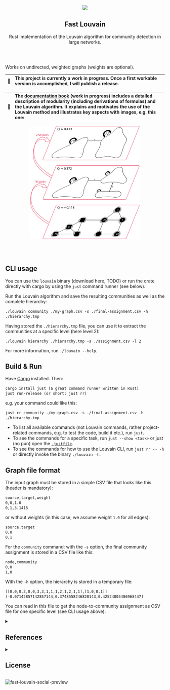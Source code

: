 <p align="center">
        <img src="https://github.com/Splines/fast-louvain/assets/37160523/a833d653-f883-4166-9f71-25e31d0d208e"
            width="200px">
        <h2 align="center">Fast Louvain</h3>
      <p align="center">Rust implementation of the Louvain algorithm for community detection in large networks.</p>   
</p>

<br>
<br>


Works on undirected, weighted graphs (weights are optional).

| :arrows_counterclockwise:   | This project is currently a work in progress. Once a first workable version is accomplished, I will publish a release. |
|---------------|:-------------------------|

| :scroll:   | The [documentation book](https://splines.github.io/fast-louvain/) (work in progress) includes a detailed description of modularity (including derivations of formulas) and the Louvain algorithm. It explains and motivates the use of the Louvain method and illustrates key aspects with images, e.g. this one: |
|---------------|:-------------------------|


<p align="center">
    <a href="https://splines.github.io/fast-louvain/">
        <img src="./docs/src/louvain/images/louvain-hierarchy-3d-plain-without-arrows.svg"
            alt="Resulting Louvain hierarchy for a sample graph in the documentation"
            width="350px">
    </a>
</p>



<br>
<br>


## CLI usage
You can use the `louvain` binary (download here, TODO) or run the crate directly with cargo by using the `just` command runner (see below).

Run the Louvain algorithm and save the resulting communities as well
as the complete hierarchy:
```
./louvain community ./my-graph.csv -s ./final-assignment.csv -h ./hierarchy.tmp
```

Having stored the `./hierarchy.tmp` file, you can use it to extract
the communities at a specific level (here level 2):
```
./louvain hierarchy ./hierarchy.tmp -s ./assignment.csv -l 2
```

For more information, run `./louvain --help`.


## Build & Run
Have [Cargo](https://doc.rust-lang.org/cargo/getting-started/installation.html) installed. Then:

```
cargo install just (a great command runner written in Rust)
just run-release (or short: just rr)
```
e.g. your command could like this:
```
just rr community ./my-graph.csv -s ./final-assignment.csv -h ./hierarchy.tmp
```

- To list all available commands (not Louvain commands, rather project-related commands, e.g. to test the code, build it etc.), run `just`.
- To see the commands for a specific task, run `just --show <task>` or just (no pun)
open the [`.justfile`](./.justfile).
- To see the commands for how to use the Louvain CLI, run `just rr -- -h` or directly invoke the binary `./louvain -h`.


## Graph file format

The input graph must be stored in a simple CSV file that looks like this (header is mandatory):
```
source,target,weight
0,0,1.0
0,1,3.1415
```

or without weights (in this case, we assume weight `1.0` for all edges):
```
source,target
0,0
0,1
```

For the `community` command: with the `-s` option, the final community assignment is stored in a CSV file like this:
```
node,community
0,0
1,0
```

With the `-h` option, the hierarchy is stored in a temporary file:
```
[[0,0,0,3,0,0,3,3,1,1,1,2,1,2,1,1],[1,0,0,1]]
[-0.07142857142857144,0.3748558246828143,0.42524005486968447]
```

You can read in this file to get the node-to-community assignment as CSV file for one specific level (see CLI usage above).


<!-- References -->
<details>
<summary><h2>References</h2></summary>

- [Original Louvain implementation (C++)](https://sites.google.com/site/findcommunities/home) and an [overview page of Louvain](https://perso.uclouvain.be/vincent.blondel/research/louvain.html)
- Original paper by Blondel, Guillaume, Lambiotte and Lefebvre: [Fast unfolding of communities in large networks](https://perso.uclouvain.be/vincent.blondel/publications/08BG.pdf)
- See more references in the [documentation book](https://splines.github.io/fast-louvain/)
- If you need a directed version of Louvain, see [this repo](https://github.com/nicolasdugue/DirectedLouvain) by Dugué and Perez.

</details>

<!-- License -->
<details>
<summary><h2>License</h2></summary>

The source code of this program is licensed with the very permissive MIT license, see the [LICENSE file](https://github.com/Splines/raspi-captive-portal/blob/main/LICENSE) for details. When you use this project (e.g. make a fork that becomes its own project), I do not require you to include the license header in every source file, however you must include it at the root of your project. According to the MIT license you must also include a copyright notice, that is, link back to this project, e.g. in this way:

> [Fast Louvain](https://github.com/splines/fast-louvain) - Copyright (c) 2023 Splines

Any questions regarding the license? [This FAQ](https://www.tawesoft.co.uk/kb/article/mit-license-faq) might help.

Note that the [documentation book](https://splines.github.io/fast-louvain/) is exempt from the MIT license. Redistribution of the documentation book is not permitted. Yet, you are welcome to reference it in your own work.

</details>


![fast-louvain-social-preview](https://github.com/Splines/fast-louvain/assets/37160523/91f9c119-1876-429d-9b04-56f4aad0dd9c)
